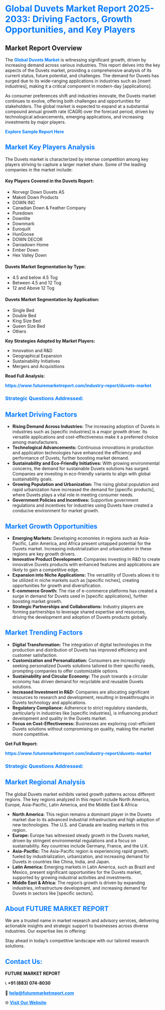 <h1 style="color: #007BFF;">Global Duvets Market Report 2025-2033: Driving Factors, Growth Opportunities, and Key Players</h1>

<section id="overview">
<h2>Market Report Overview</h2>
<p>The <a href="https://www.futuremarketreport.com/industry-report/duvets-market" style="color: #007BFF; text-decoration: none;"><strong>Global Duvets Market</strong></a> is witnessing significant growth, driven by increasing demand across various industries. This report delves into the key aspects of the Duvets market, providing a comprehensive analysis of its current status, future potential, and challenges. The demand for Duvets has surged due to its wide-ranging applications in industries such as [insert industries], making it a critical component in modern-day [applications].</p>
<p>As consumer preferences shift and industries innovate, the Duvets market continues to evolve, offering both challenges and opportunities for stakeholders. The global market is expected to expand at a substantial compound annual growth rate (CAGR) over the forecast period, driven by technological advancements, emerging applications, and increasing investments by major players.</p>
</section>

<section id="overview">
<p><a href="https://www.futuremarketreport.com/request-sample/reportId=61072" style="color: #007BFF; text-decoration: none;"><strong>Explore Sample Report Here</strong></a></p>
</section>

<section id="key-players">
<h2 style="color: #007BFF;">Market Key Players Analysis</h2>
<p>The Duvets market is characterized by intense competition among key players striving to capture a larger market share. Some of the leading companies in the market include:</p>
<h4>Key Players Covered in the Duvets Report:</h4>
<ul><li>Norvegr Down Duvets AS</li><li>Makoti Down Products</li><li>DOWN INC</li><li>Canadian Down &amp; Feather Company</li><li>Puredown</li><li>Downlite</li><li>Downmark</li><li>Euroquilt</li><li>HunGoose</li><li>DOWN DECOR</li><li>Daniadown Home</li><li>Ember Down</li><li>Hex Valley Down</li></ul>
<h4>Duvets Market Segmentation by Type:</h4>
<ul><li>4.5 and below 4.5 Tog</li><li>Between 4.5 and 12 Tog</li><li>12 and Above 12 Tog</li></ul>

<h4>Duvets Market Segmentation by Application:</h4>
<ul><li>Single Bed</li><li>Double Bed</li><li>King Size Bed</li><li>Queen Size Bed</li><li>Others</li></ul>
<p><strong>Key Strategies Adopted by Market Players:</strong></p>
<ul>
<li>Innovation and R&D</li>
<li>Geographical Expansion</li>
<li>Sustainability Initiatives</li>
<li>Mergers and Acquisitions</li>
</ul>
</section>

<section>
<p><strong>Read Full Analysis: </strong></p><a href="https://www.futuremarketreport.com/industry-report/duvets-market" style="color: #007BFF; text-decoration: none;"><strong>https://www.futuremarketreport.com/industry-report/duvets-market</strong></a>
<h3 style="color: #007BFF;">Strategic Questions Addressed:</h3>
</section>

<section id="driving-factors">
<h2 style="color: #007BFF;">Market Driving Factors</h2>
<ul>
<li><strong>Rising Demand Across Industries:</strong> The increasing adoption of Duvets in industries such as [specific industries] is a major growth driver. Its versatile applications and cost-effectiveness make it a preferred choice among manufacturers.</li>
<li><strong>Technological Advancements:</strong> Continuous innovations in production and application technologies have enhanced the efficiency and performance of Duvets, further boosting market demand.</li>
<li><strong>Sustainability and Eco-Friendly Initiatives:</strong> With growing environmental concerns, the demand for sustainable Duvets solutions has surged. Companies are investing in eco-friendly variants to align with global sustainability goals.</li>
<li><strong>Growing Population and Urbanization:</strong> The rising global population and rapid urbanization have increased the demand for [specific products], where Duvets plays a vital role in meeting consumer needs.</li>
<li><strong>Government Policies and Incentives:</strong> Supportive government regulations and incentives for industries using Duvets have created a conducive environment for market growth.</li>
</ul>
</section>

<section id="growth-opportunities">
<h2 style="color: #007BFF;">Market Growth Opportunities</h2>
<ul>
<li><strong>Emerging Markets:</strong> Developing economies in regions such as Asia-Pacific, Latin America, and Africa present untapped potential for the Duvets market. Increasing industrialization and urbanization in these regions are key growth drivers.</li>
<li><strong>Innovative Product Development:</strong> Companies investing in R&D to create innovative Duvets products with enhanced features and applications are likely to gain a competitive edge.</li>
<li><strong>Expansion into Niche Applications:</strong> The versatility of Duvets allows it to be utilized in niche markets such as [specific niches], creating opportunities for growth and diversification.</li>
<li><strong>E-commerce Growth:</strong> The rise of e-commerce platforms has created a surge in demand for Duvets used in [specific applications], further boosting market growth.</li>
<li><strong>Strategic Partnerships and Collaborations:</strong> Industry players are forming partnerships to leverage shared expertise and resources, driving the development and adoption of Duvets products globally.</li>
</ul>
</section>

<section id="trending-factors">
<h2 style="color: #007BFF;">Market Trending Factors</h2>
<ul>
<li><strong>Digital Transformation:</strong> The integration of digital technologies in the production and distribution of Duvets has improved efficiency and customer satisfaction.</li>
<li><strong>Customization and Personalization:</strong> Consumers are increasingly seeking personalized Duvets solutions tailored to their specific needs, prompting companies to offer customizable options.</li>
<li><strong>Sustainability and Circular Economy:</strong> The push towards a circular economy has driven demand for recyclable and reusable Duvets solutions.</li>
<li><strong>Increased Investment in R&D:</strong> Companies are allocating significant resources to research and development, resulting in breakthroughs in Duvets technology and applications.</li>
<li><strong>Regulatory Compliance:</strong> Adherence to strict regulatory standards, particularly in industries like [specific industries], is influencing product development and quality in the Duvets market.</li>
<li><strong>Focus on Cost-Effectiveness:</strong> Businesses are exploring cost-efficient Duvets solutions without compromising on quality, making the market more competitive.</li>
</ul>
</section>

<section>
<p><strong>Get Full Report: </strong></p><a href="https://www.futuremarketreport.com/industry-report/duvets-market" style="color: #007BFF; text-decoration: none;"><strong>https://www.futuremarketreport.com/industry-report/duvets-market</strong></a>
<h3 style="color: #007BFF;">Strategic Questions Addressed:</h3>
</section>


<section id="regional-analysis">
<h2 style="color: #007BFF;">Market Regional Analysis</h2>
<p>The global Duvets market exhibits varied growth patterns across different regions. The key regions analyzed in this report include North America, Europe, Asia-Pacific, Latin America, and the Middle East & Africa:</p>
<ul>
<li><strong>North America:</strong> This region remains a dominant player in the Duvets market due to its advanced industrial infrastructure and high adoption of new technologies. The U.S. and Canada are leading markets in this region.</li>
<li><strong>Europe:</strong> Europe has witnessed steady growth in the Duvets market, driven by stringent environmental regulations and a focus on sustainability. Key countries include Germany, France, and the U.K.</li>
<li><strong>Asia-Pacific:</strong> The Asia-Pacific region is experiencing rapid growth, fueled by industrialization, urbanization, and increasing demand for Duvets in countries like China, India, and Japan.</li>
<li><strong>Latin America:</strong> Emerging markets in Latin America, such as Brazil and Mexico, present significant opportunities for the Duvets market, supported by growing industrial activities and investments.</li>
<li><strong>Middle East & Africa:</strong> The region’s growth is driven by expanding industries, infrastructure development, and increasing demand for Duvets in sectors like [specific sectors].</li>
</ul>
</section>

<footer>
<h2 style="color: #007BFF;">About FUTURE MARKET REPORT</h2>
<p>We are a trusted name in market research and advisory services, delivering actionable insights and strategic support to businesses across diverse industries. Our expertise lies in offering:</p>

<p>Stay ahead in today’s competitive landscape with our tailored research solutions.</p>

<h2 style="color: #007BFF;">Contact Us:</h2>
<p><strong>FUTURE MARKET REPORT</strong></p>
<p>📞 <strong>+91 (883) 074-8030</strong></p>
<p>📧 <strong><a href="mailto:help@futuremarketreport.com" style="color: #007BFF;">help@futuremarketreport.com</a></strong></p>
<p>🌐 <strong><a href="https://www.futuremarketreport.com/" style="color: #007BFF;">Visit Our Website</a></strong></p>
</footer>